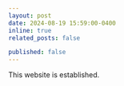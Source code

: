 ```yaml
---
layout: post
date: 2024-08-19 15:59:00-0400
inline: true
related_posts: false

published: false
---
```


This website is established.